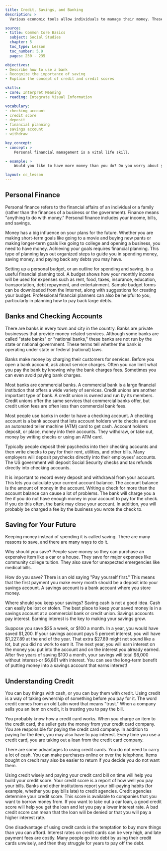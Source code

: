 ```yaml
---
title: Credit, Savings, and Banking
description: >
  Various economic tools allow individuals to manage their money. These include checking accounts, savings accounts, and credit cards.

source:
- title: Common Core Basics
  subject: Social Studies
  chapter: 5
  toc_type: Lesson
  toc_number: 5.9
  pages: 230 - 235

objectives:
- Describe how to use a bank
- Recognize the importance of saving
- Explain the concept of credit and credit scores

skills:
- core: Interpret Meaning
- reading: Integrate Visual Information

vocabulary:
- checking account
- credit score
- deposit
- financial planning
- savings account
- withdraw

key_concept:
- concept: >
    Personal financial management is a vital life skill.

- example: >
    Would you like to have more money than you do? Do you worry about your financial future? These are probably the easiest questions you will ever be asked! Of course, everyone could use more money, and no one wants to worry about the future. One key to a brighter financial future is furthering your education. Another is learning about personal finance. 

layout: cc_lesson
---
```

## Personal Finance

Personal finance refers to the financial affairs of an individual or a family (rather than the finances of a business or the government). Finance means "anything to do with money." Personal finance includes your income, bills, and savings.

Money has a big influence on your plans for the future. Whether you are making short-term goals like going to a movie and buying new pants or making longer-term goals like going to college and opening a business, you need to have money. Achieving your goals requires financial planning. This type of planning lays out organized steps to guide you in spending money, saving money, and paying back any debts you may have.

Setting up a personal budget, or an outline for spending and saving, is a useful financial planning tool. A budget shows how your monthly income will be used for expenses such as rent, food, taxes, insurance, education, transportation, debt repayment, and entertainment. Sample budget forms can be downloaded from the Internet, along with suggestions for creating your budget. Professional financial planners can also be helpful to you, particularly in planning how to pay back large debts.

## Banks and Checking Accounts

There are banks in every town and city in the country. Banks are private businesses that provide money-related services. Although some banks are called "state banks" or "national banks," these banks are not run by the state or national government. These terms tell whether the bank is operating under state or federal (national) laws.

Banks make money by charging their customers for services. Before you open a bank account, ask about service charges. Often you can limit what you pay the bank by knowing why the bank charges fees. Sometimes you can even avoid paying bank charges.

Most banks are commercial banks. A commercial bank is a large financial institution that offers a wide variety of services. Credit unions are another important type of bank. A credit union is owned and run by its members. Credit unions offer the same services that commercial banks offer, but credit union fees are often less than commercial bank fees.

Most people use banks in order to have a checking account. A checking account is a bank account that lets account holders write checks and use an automated teller machine (ATM) card to get cash. Account holders deposit, or place, money into their accounts. They withdraw, or take out, money by writing checks or using an ATM card.

Typically people deposit their paychecks into their checking accounts and then write checks to pay for their rent, utilities, and other bills. Many employers will deposit paychecks directly into their employees' accounts. The US government will deposit Social Security checks and tax refunds directly into checking accounts.

It is important to record every deposit and withdrawal from your account. This lets you calculate your current account balance. The account balance is the amount of money in the account. Writing a check for more than the account balance can cause a lot of problems. The bank will charge you a fee if you do not have enough money in your account to pay for the check. If you do this often, the bank may close your account. In addition, you will probably be charged a fee by the business you wrote the check to.

## Saving for Your Future

Keeping money instead of spending it is called saving. There are many reasons to save, and there are many ways to do it.

Why should you save? People save money so they can purchase an expensive item like a car or a house. They save for major expenses like community college tuition. They also save for unexpected emergencies like medical bills.

How do you save? There is an old saying "Pay yourself first." This means that the first payment you make every month should be a deposit into your savings account. A savings account is a bank account where you store money.

Where should you keep your savings? Saving cash is not a good idea. Cash can easily be lost or stolen. The best place to keep your saved money is in a savings account at a commercial bank or credit union. Savings accounts pay interest. Earning interest is the key to making your savings grow.

Suppose you save $25 a week, or $100 a month. In a year, you would have saved $1,200. If your savings account pays 5 percent interest, you will have $1,227.89 at the end of the year. That extra $27.89 might not sound like a lot, but you did no work to earn it. The next year, you will earn interest on the money you put into the account and on the interest you already earned. After five years of saving $100 a month, your savings will total $6,000 without interest-or $6,861 with interest. You can see the long-term benefit of putting money into a savings account that earns interest!

## Understanding Credit

You can buy things with cash, or you can buy them with credit. Using credit is a way of taking ownership of something before you pay for it. The word credit comes from an old Latin word that means "trust." When a company sells you an item on credit, it is trusting you to pay the bill.

You probably know how a credit card works. When you charge an item to the credit card, the seller gets the money from your credit card company. You are responsible for paying the credit card company. In addition to paying for the item, you may also have to pay interest. Every time you use a credit card, you are taking out a loan from the credit card company.

There are some advantages to using credit cards. You do not need to carry a lot of cash. You can make purchases online or over the telephone. Items bought on credit may also be easier to return if you decide you do not want them.

Using credit wisely and paying your credit card bill on time will help you build your credit score. Your credit score is a report of how well you pay your bills. Banks and other institutions report your bill-paying habits (for example, whether you pay bills late) to credit agencies. Credit agencies determine your credit score. This score is available to companies that you want to borrow money from. If you want to take out a car loan, a good credit score will help you get the loan and let you pay a lower interest rate. A bad credit score can mean that the loan will be denied or that you will pay a higher interest rate.

One disadvantage of using credit cards is the temptation to buy more things than you can afford. Interest rates on credit cards can be very high, and late payment fees are costly. Many people go into debt by using their credit cards unwisely, and then they struggle for years to pay off the debt.